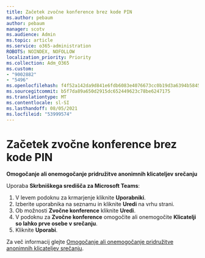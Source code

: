 ```yaml
---
title: Začetek zvočne konference brez kode PIN
ms.author: pebaum
author: pebaum
manager: scotv
ms.audience: Admin
ms.topic: article
ms.service: o365-administration
ROBOTS: NOINDEX, NOFOLLOW
localization_priority: Priority
ms.collection: Adm_O365
ms.custom:
- "9002882"
- "5496"
ms.openlocfilehash: f4f52a142da9d841e6fdb6083e4076673cc0b19d3a6394b58455c3f4f7580f5b
ms.sourcegitcommit: b5f7da89a650d2915dc652449623c78be6247175
ms.translationtype: MT
ms.contentlocale: sl-SI
ms.lasthandoff: 08/05/2021
ms.locfileid: "53999574"
---
```

# <a name="start-an-audio-conference-without-a-pin"></a>Začetek zvočne konference brez kode PIN

**Omogočanje ali onemogočanje pridružitve anonimnih klicateljev srečanju**

Uporaba **Skrbniškega središča za Microsoft Teams**:

1. V levem podoknu za krmarjenje kliknite **Uporabniki**.
2. Izberite uporabnika na seznamu in kliknite **Uredi** na vrhu strani.
3. Ob možnosti **Zvočne konference** kliknite **Uredi**.
4. V podoknu za **Zvočne konference** omogočite ali onemogočite **Klicatelji so lahko prve osebe v srečanju**.
5. Kliknite **Uporabi**.

Za več informacij glejte [Omogočanje ali onemogočanje pridružitve anonimnih klicateljev srečanju](https://docs.microsoft.com/microsoftteams/start-an-audio-conference-over-the-phone-without-a-pin-in-teams).
